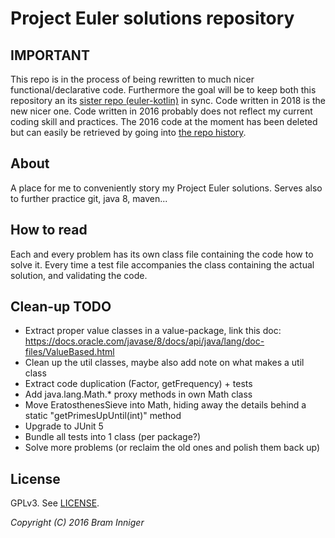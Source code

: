 # Project Euler solutions repository

## IMPORTANT

This repo is in the process of being rewritten to much nicer functional/declarative code.
Furthermore the goal will be to keep both this repository an its [sister repo (euler-kotlin)](https://github.com/bram-inniger/euler-kotlin) in sync.
Code written in 2018 is the new nicer one. Code written in 2016 probably does not reflect my current coding skill and practices.
The 2016 code at the moment has been deleted but can easily be retrieved by going into [the repo history](https://github.com/bram-inniger/euler/commit/7e027185176a542cdcad98da09008459e28f96fc).

## About

A place for me to conveniently story my Project Euler solutions.
Serves also to further practice git, java 8, maven...

## How to read

Each and every problem has its own class file containing the code how to solve it.
Every time a test file accompanies the class containing the actual solution, and validating the code.

## Clean-up TODO
* Extract proper value classes in a value-package, link this doc: https://docs.oracle.com/javase/8/docs/api/java/lang/doc-files/ValueBased.html
* Clean up the util classes, maybe also add note on what makes a util class
* Extract code duplication (Factor, getFrequency) + tests
* Add java.lang.Math.* proxy methods in own Math class
* Move EratosthenesSieve into Math, hiding away the details behind a static "getPrimesUpUntil(int)" method
* Upgrade to JUnit 5
* Bundle all tests into 1 class (per package?)
* Solve more problems (or reclaim the old ones and polish them back up)

## License

GPLv3. See [LICENSE](LICENSE).

_Copyright (C) 2016 Bram Inniger_
